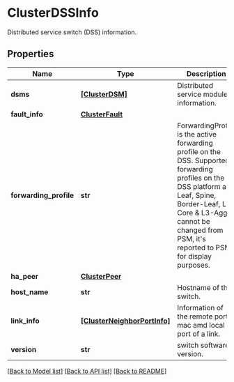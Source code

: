 # ClusterDSSInfo

Distributed service switch (DSS) information.
## Properties
Name | Type | Description | Notes
------------ | ------------- | ------------- | -------------
**dsms** | [**[ClusterDSM]**](ClusterDSM.md) | Distributed service module information. | [optional] 
**fault_info** | [**ClusterFault**](ClusterFault.md) |  | [optional] 
**forwarding_profile** | **str** | ForwardingProfile is the active forwarding profile on the DSS. Supported forwarding profiles on the DSS platform are Leaf, Spine, Border-Leaf, L3-Core &amp; L3-Agg. It cannot be changed from PSM, it&#39;s reported to PSM for display purposes. | [optional] 
**ha_peer** | [**ClusterPeer**](ClusterPeer.md) |  | [optional] 
**host_name** | **str** | Hostname of the switch. | [optional] 
**link_info** | [**[ClusterNeighborPortInfo]**](ClusterNeighborPortInfo.md) | Information of the remote port mac amd local port of a link. | [optional] 
**version** | **str** | switch software version. | [optional] 

[[Back to Model list]](../README.md#documentation-for-models) [[Back to API list]](../README.md#documentation-for-api-endpoints) [[Back to README]](../README.md)


